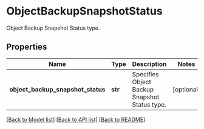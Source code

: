# ObjectBackupSnapshotStatus

Object Backup Snapshot Status type.

## Properties
Name | Type | Description | Notes
------------ | ------------- | ------------- | -------------
**object_backup_snapshot_status** | **str** | Specifies Object Backup Snapshot Status type. | [optional] 

[[Back to Model list]](../README.md#documentation-for-models) [[Back to API list]](../README.md#documentation-for-api-endpoints) [[Back to README]](../README.md)


